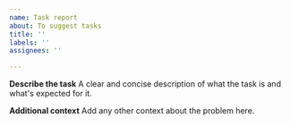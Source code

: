 ```yaml
---
name: Task report
about: To suggest tasks
title: ''
labels: ''
assignees: ''

---
```


**Describe the task**
A clear and concise description of what the task is and what's expected for it.

**Additional context**
Add any other context about the problem here.
